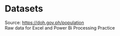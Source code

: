 # Datasets
Source: https://doh.gov.ph/population <br>
Raw data for Excel and Power Bi Processing Practice <br>

